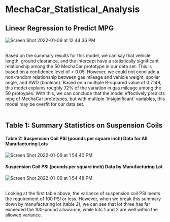 # MechaCar_Statistical_Analysis

## Linear Regression to Predict MPG </br>
![Screen Shot 2022-01-09 at 12 44 36 PM](https://user-images.githubusercontent.com/90878911/148696121-0f3c374d-8396-42d9-9809-f734fd160a32.png)</br></br>

Based on the summary results for this model, we can say that vehicle length, ground clearance, and the intercept have a statistically significant relationship among the 50 MechaCar prototype in our data set. This is based on a confidence level of < 0.05. However, we could not conclude a non-random relationship between gas mileage and vehicle weight, spoiler angle, and AWD (boolean). Based on a multiple R-squared value of 0.7149, this model explains roughly 72% of the variation in gas mileage among the 50 protoypes. With this, we can conclude that the model effectively predicts mpg of MechaCar prototypes, but with multiple 'insiginificant' variables, this model may be overfit for our data set. </br></br>

## Table 1: Summary Statistics on Suspension Coils

#### Table 2: Suspension Coil PSI (pounds per square inch) Data for All Manufacturing Lots
![Screen Shot 2022-01-09 at 1 54 40 PM](https://user-images.githubusercontent.com/90878911/148698580-092fdac5-04ac-47f8-96cf-585a4707fd3a.png)

#### Suspension Coil PSI (pounds per square inch) Data by Manufacturing Lot
![Screen Shot 2022-01-09 at 1 54 48 PM](https://user-images.githubusercontent.com/90878911/148698578-e650bb24-4e7d-4bfc-ab74-5e2c179d5292.png) </br></br>

Looking at the first table above, the variance of suspension coil PSI meets the requirement of 100 PSI or less. However, when we break this summary down by manufacturing lot (table 2), we can see that lot three has far exceeded the 100-pound allowance, while lots 1 and 2 are well within the allowed variance.

